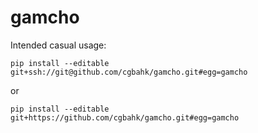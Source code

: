 # gamcho

Intended casual usage:
```
pip install --editable git+ssh://git@github.com/cgbahk/gamcho.git#egg=gamcho
```
or
```
pip install --editable git+https://github.com/cgbahk/gamcho.git#egg=gamcho
```
